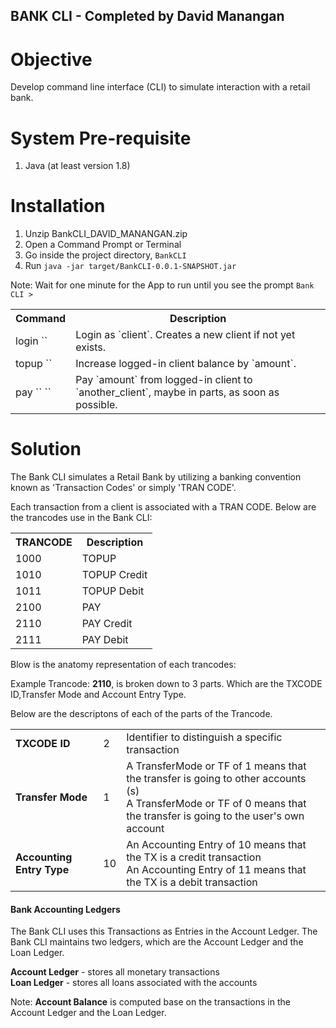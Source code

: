## BANK CLI - Completed by David Manangan

# Objective

Develop command line interface (CLI) to simulate interaction with a retail bank.


# System Pre-requisite
1. Java (at least version 1.8)

# Installation

1. Unzip BankCLI_DAVID_MANANGAN.zip
2. Open a Command Prompt or Terminal
3. Go inside the project directory, `BankCLI`
4. Run `java -jar target/BankCLI-0.0.1-SNAPSHOT.jar` 

Note: Wait for one minute for the App to run until you see the prompt `Bank CLI >`

<table>
<tr><th>Command</th><th>Description</th></tr>
<tr><td>login `<client>`</td><td>Login as `client`. Creates a new client if not yet exists.</td></tr>
<tr><td>topup `<amount>`</td><td>Increase logged-in client balance by `amount`.</td></tr>
<tr><td>pay `<another_client>` `<amount>`</td><td>Pay `amount` from logged-in client to `another_client`, maybe in parts, as soon as possible.</td></tr>
</table>

# Solution

The Bank CLI simulates a Retail Bank by utilizing a banking convention known as 'Transaction Codes' or simply 'TRAN CODE'.

Each transaction from a client is associated with a TRAN CODE. Below are the trancodes use in the Bank CLI:

<table>
<tr><th>TRANCODE</th><th>Description</th></tr>
<tr><td>1000</td><td>TOPUP</td></tr>
<tr><td>1010</td><td>TOPUP Credit</td></tr>
<tr><td>1011</td><td>TOPUP Debit</td></tr>
<tr><td>2100</td><td>PAY</td></tr>
<tr><td>2110</td><td>PAY Credit</td></tr>
<tr><td>2111</td><td>PAY Debit</td></tr>
</table>

Blow is the anatomy representation of each trancodes:

Example Trancode: <b>2110</b>, is broken down to 3 parts. Which are the TXCODE ID,Transfer Mode and Account Entry Type. 

Below are the descriptons of each of the parts of the Trancode. 

<table style="text-align:left">
<tr><td><b>TXCODE ID</b></td><td>2</td><td>Identifier to distinguish a specific transaction</td></tr>
<tr><td><b>Transfer Mode</b></td><td>1</td>
<td>A TransferMode or TF of 1 means that the transfer is going to other accounts (s)<br/>
A TransferMode or TF of 0 means that the transfer is going to the user's own account</td></tr>
<tr><td><b>Accounting Entry Type</b></td><td>10</td>
<td>An Accounting Entry of 10 means that the TX is a credit transaction<br/>
An Accounting Entry of 11 means that the TX is a debit transaction</td></tr>
</tr>
</table>

#### Bank Accounting Ledgers
The Bank CLI uses this Transactions as Entries in the Account Ledger. The Bank CLI maintains two ledgers, which are the Account Ledger and the Loan Ledger.

<b>Account Ledger</b> - stores all monetary transactions
<br/>
<b>Loan Ledger</b> - stores all loans associated with the accounts 

Note: <b>Account Balance</b> is computed base on the transactions in the Account Ledger and the Loan Ledger.



